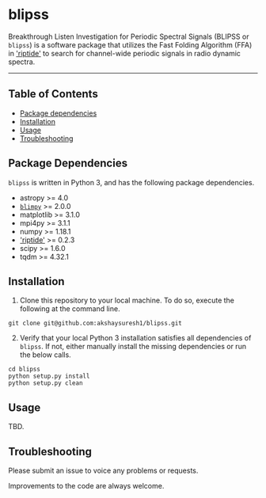 # blipss
Breakthrough Listen Investigation for Periodic Spectral Signals (BLIPSS or `blipss`) is a software package that utilizes the Fast Folding Algorithm (FFA) in ['riptide'](https://github.com/v-morello/riptide) to search for channel-wide periodic signals in radio dynamic spectra.

---

## Table of Contents
- [Package dependencies](#dependencies)
- [Installation](#installation)
- [Usage](#usage)
- [Troubleshooting](#troubleshooting)

## Package Dependencies <a name="dependencies"></a>
```blipss``` is written in Python 3, and has the following package dependencies.
- astropy >= 4.0
- [`blimpy`](https://github.com/UCBerkeleySETI/blimpy) >= 2.0.0
- matplotlib >= 3.1.0
- mpi4py >= 3.1.1
- numpy >= 1.18.1
- ['riptide'](https://github.com/v-morello/riptide) >= 0.2.3
- scipy >= 1.6.0
- tqdm >= 4.32.1

## Installation <a name="installation"></a>
1. Clone this repository to your local machine. To do so, execute the following at the command line.
```
git clone git@github.com:akshaysuresh1/blipss.git
```
2. Verify that your local Python 3 installation satisfies all dependencies of ```blipss```. If not, either manually install the missing dependencies or run the below calls.
```
cd blipss
python setup.py install
python setup.py clean
```

## Usage <a name="usage"></a>
TBD.

## Troubleshooting <a name="troubleshooting"></a>
Please submit an issue to voice any problems or requests.

Improvements to the code are always welcome.
